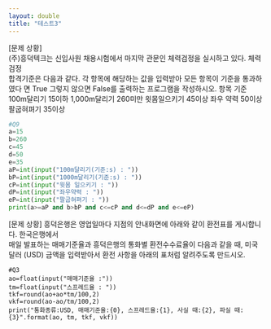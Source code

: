 ```yaml
---
layout: double
title: "테스트3"
---
```


[문제 상황]  
 (주)흥덕텍크는 신입사원 채용시험에서 마지막 관문인 체력검정을 실시하고 있다. 체력검정  
합격기준은 다음과 같다. 각 항목에 해당하는 값을 입력받아 모든 항목이 기준을 통과하였다 면 True 그렇지 않으면 False를 출력하는 프로그램을 작성하시오. 
항목 기준 
100m달리기 15이하 
1,000m달리기 260미만 
윗몸일으키기 45이상 
좌우 약력 50이상 
팔굽혀펴기 35이상

~~~python
#Q9
a=15
b=260
c=45
d=50
e=35
aP=int(input("100m달리기(기준:s) : "))
bP=int(input("1000m달리기(기준:s) : "))
cP=int(input("윗몸 일으키기 : "))
dP=int(input("좌우약력 : "))
eP=int(input("팔굽혀펴기 : "))
print(a>=aP and b>bP and c<=cP and d<=dP and e<=eP)
~~~

[문제 상황] 
 흥덕은행은 영업일마다 지점의 안내화면에 아래와 같이 환전표를 게시합니다. 한국은행에서  
매일 발표하는 매매기준율과 흥덕은행의 통화별 환전수수료율이 다음과 같을 때, 미국 달러 (USD) 금액을 입력받아서 환전 사항을 아래의 표처럼 알려주도록 만드시오. 

~~~pyton
#Q3
ao=float(input("매매기준율 :"))
tm=float(input("스프레드율 : "))
tkf=round(ao+ao*tm/100,2)
vkf=round(ao-ao/tm/100,2)
print("통화종류:USD, 매매기준율:{0}, 스프레드율:{1}, 사실 때:{2}, 파실 때:{3}".format(ao, tm, tkf, vkf))
~~~
